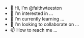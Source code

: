 - 👋 Hi, I’m @faithwteeston
- 👀 I’m interested in ...
- 🌱 I’m currently learning ...
- 💞️ I’m looking to collaborate on ...
- 📫 How to reach me ...

<!---
faithwteeston/faithwteeston is a ✨ special ✨ repository because its `README.md` (this file) appears on your GitHub profile.
You can click the Preview link to take a look at your changes.
--->

